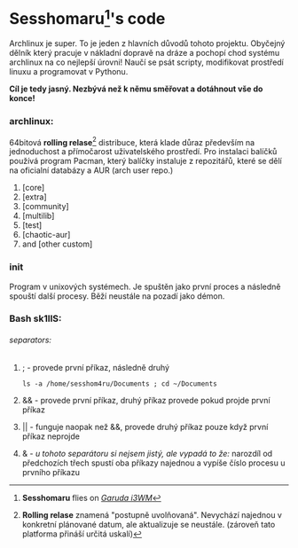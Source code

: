 # Sesshomaru[^1]'s code

Archlinux je super. To je jeden z hlavních důvodů tohoto projektu. Obyčejný dělník který pracuje v nákladní dopravě na dráze a pochopí chod systému archlinux na co nejlepší úrovni! Naučí se psát scripty, modifikovat prostředí linuxu a programovat v Pythonu.

**Cíl je tedy jasný. Nezbývá než k němu směřovat a dotáhnout vše do konce!**

### archlinux:

64bitová **rolling relase**[^2] distribuce, která klade důraz především na jednoduchost a přímočarost uživatelského prostředí.
Pro instalaci balíčků používá program Pacman, který balíčky instaluje z repozitářů, které se dělí na oficialní databázy a AUR (arch user repo.)
1. [core] 
2. [extra]
3. [community]
4. [multilib]
5. [test]
6. [chaotic-aur] 
7. and [other custom]

### init
Program v unixových systémech. Je spuštěn jako první proces a následně spouští další procesy. Běží neustále na pozadí jako démon.

<!-- poznámky k bash scriptování -->

### Bash sk1llS:

###### _separators:_
1. ; - provede první příkaz, následně druhý
      
      ```
      ls -a /home/sesshom4ru/Documents ; cd ~/Documents
      ```
      
2. && - provede první příkaz, druhý příkaz provede pokud projde první příkaz
3. || - funguje naopak než &&, provede druhý příkaz pouze když první příkaz neprojde
4. &  - _u tohoto separátoru si nejsem jistý, ale vypadá to že:_ narozdíl od předchozích třech spustí oba příkazy najednou a vypíše číslo procesu u prvního příkazu 


<!-- vysv2tlivky pod 4arou -->

[^1]: **Sesshomaru** flies on [_Garuda i3WM_](https://garudalinux.org/downloads.html)

[^2]: **Rolling relase** znamená "postupně uvolňovaná". Nevychází najednou v konkretní plánované datum, ale aktualizuje se neustále. (zároveň tato platforma přináší určitá uskalí)



